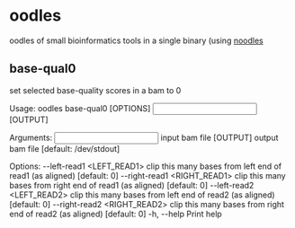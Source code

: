 # oodles 

oodles of small bioinformatics tools in a single binary (using [noodles](https://github.com/zaeleus/noodles)


## base-qual0

set selected base-quality scores in a bam to 0

Usage: oodles base-qual0 [OPTIONS] <INPUT> [OUTPUT]

Arguments:
  <INPUT>   input bam file
  [OUTPUT]  output bam file [default: /dev/stdout]

Options:
      --left-read1 <LEFT_READ1>    clip this many bases from left end of read1 (as aligned) [default: 0]
      --right-read1 <RIGHT_READ1>  clip this many bases from right end of read1 (as aligned) [default: 0]
      --left-read2 <LEFT_READ2>    clip this many bases from left end of read2 (as aligned) [default: 0]
      --right-read2 <RIGHT_READ2>  clip this many bases from right end of read2 (as aligned) [default: 0]
      -h, --help                       Print help
